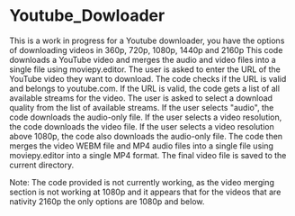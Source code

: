 # Youtube_Dowloader

This is a work in progress for a Youtube downloader, you have the options of downloading videos in 360p, 720p, 1080p, 1440p and 2160p
This code downloads a YouTube video and merges the audio and video files into a single file using moviepy.editor.
The user is asked to enter the URL of the YouTube video they want to download.
The code checks if the URL is valid and belongs to youtube.com.
If the URL is valid, the code gets a list of all available streams for the video.
The user is asked to select a download quality from the list of available streams.
If the user selects "audio", the code downloads the audio-only file.
If the user selects a video resolution, the code downloads the video file.
If the user selects a video resolution above 1080p, the code also downloads the audio-only file.
The code then merges the video WEBM file and MP4 audio files into a single file using moviepy.editor into a single MP4 format.
The final video file is saved to the current directory.

Note: The code provided is not currently working, as the video merging section is not working at 1080p and it appears that for the videos that are nativity 2160p the only options are 1080p and below.
